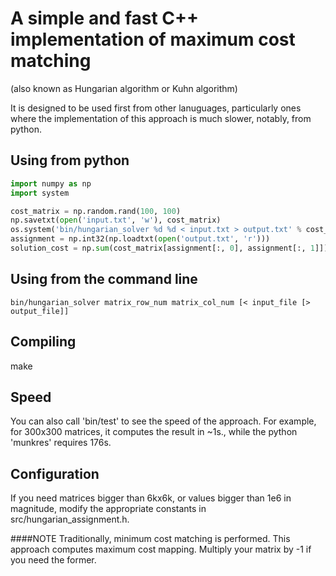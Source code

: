 # A simple and fast C++ implementation of maximum cost matching
(also known as Hungarian algorithm or Kuhn algorithm)

It is designed to be used first from other lanuguages, particularly ones where
the implementation of this approach is much slower, notably, from python.

## Using from python

```python
import numpy as np
import system

cost_matrix = np.random.rand(100, 100)
np.savetxt(open('input.txt', 'w'), cost_matrix)
os.system('bin/hungarian_solver %d %d < input.txt > output.txt' % cost_matrix.shape)
assignment = np.int32(np.loadtxt(open('output.txt', 'r')))
solution_cost = np.sum(cost_matrix[assignment[:, 0], assignment[:, 1]])
```

## Using from the command line
```
bin/hungarian_solver matrix_row_num matrix_col_num [< input_file [> output_file]]
```

## Compiling

make

## Speed
You can also call 'bin/test' to see the speed of the approach. For example, for
300x300 matrices, it computes the result in ~1s., while the python 'munkres'
requires 176s.

## Configuration
If you need matrices bigger than 6kx6k, or values bigger than 1e6 in magnitude,
modify the appropriate constants in src/hungarian_assignment.h.

####NOTE
Traditionally, minimum cost matching is performed. This approach
computes maximum cost mapping. Multiply your matrix by -1 if you need the
former.
